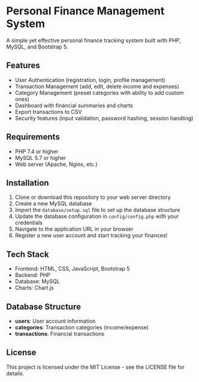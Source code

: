 # Personal Finance Management System

A simple yet effective personal finance tracking system built with PHP, MySQL, and Bootstrap 5.

## Features

- User Authentication (registration, login, profile management)
- Transaction Management (add, edit, delete income and expenses)
- Category Management (preset categories with ability to add custom ones)
- Dashboard with financial summaries and charts
- Export transactions to CSV
- Security features (input validation, password hashing, session handling)

## Requirements

- PHP 7.4 or higher
- MySQL 5.7 or higher
- Web server (Apache, Nginx, etc.)

## Installation

1. Clone or download this repository to your web server directory
2. Create a new MySQL database
3. Import the `database/setup.sql` file to set up the database structure
4. Update the database configuration in `config/config.php` with your credentials
5. Navigate to the application URL in your browser
6. Register a new user account and start tracking your finances!

## Tech Stack

- Frontend: HTML, CSS, JavaScript, Bootstrap 5
- Backend: PHP
- Database: MySQL
- Charts: Chart.js

## Database Structure

- **users**: User account information
- **categories**: Transaction categories (income/expense)
- **transactions**: Financial transactions

## License

This project is licensed under the MIT License - see the LICENSE file for details.
